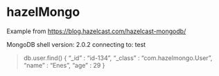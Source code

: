# hazelMongo
Example from https://blog.hazelcast.com/hazelcast-mongodb/

MongoDB shell version: 2.0.2
connecting to: test
> db.user.find()
{ “_id” : “id-134”, “_class” : “com.hazelmongo.User”, “name” : “Enes”, “age” : 29 }
>